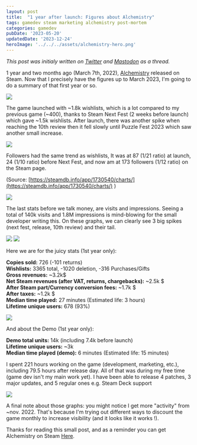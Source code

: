 ```yaml
---
layout: post
title:  "1 year after launch: Figures about Alchemistry"
tags: gamedev steam marketing alchemistry post-mortem
categories: gamedev
pubDate: '2023-05-20'
updatedDate: '2023-12-24'
heroImage: '../../../assets/alchemistry-hero.png'
---
```


*This post was initialy written on [Twitter](https://twitter.com/DysnomiaStudio/status/1655492420803371010) and [Mastodon](https://mastodon.gamedev.place/@Elanis/110332183413305320) as a thread.*

1 year and two months ago (March 7th, 2022), [Alchemistry](https://store.steampowered.com/app/1730540/Alchemistry/) released on Steam. Now that I precisely have the figures up to March 2023, I'm going to do a summary of that first year or so.


![](/assets/img/2023-05-20_gameplay.gif)

The game launched with ~1.8k wishlists, which is a lot compared to my previous game (~400), thanks to Steam Next Fest (2 weeks before launch) which gave ~1.5k wishlists. After launch, there was another spike when reaching the 10th review then it fell slowly until Puzzle Fest 2023 which saw another small increase.

![](/assets/img/2023-05-20_wishlists.webp)

Followers had the same trend as wishlists, It was at 87 (1/21 ratio) at launch, 24 (1/10 ratio) before Next Fest, and now am at 173 followers (1/12 ratio) on the Steam page.

(Source: [https://steamdb.info/app/1730540/charts/](https://steamdb.info/app/1730540/charts/) )

![](/assets/img/2023-05-20_followers.webp)

The last stats before we talk money, are visits and impressions. Seeing a total of 140k visits and 1.8M impressions is mind-blowing for the small developer writing this. On these graphs, we can clearly see 3 big spikes (next fest, release, 10th review) and their tail.

![](/assets/img/2023-05-20_visits.webp)
![](/assets/img/2023-05-20_impressions.webp)

Here we are for the juicy stats (1st year only):  

**Copies sold:** 726 (-101 returns)  
**Wishlists:** 3365 total, -1020 deletion, -316 Purchases/Gifts  
**Gross revenues:** ~3.2k$  
**Net Steam revenues (after VAT, returns, chargebacks):** ~2.5k $  
**After Steam part/Currency conversion fees:** ~1.7k $  
**After taxes:** ~1.2k $  
**Median time played:** 27 minutes (Estimated life: 3 hours)  
**Lifetime unique users:** 678 (93%)  

![](/assets/img/2023-05-20_sold.webp)

And about the Demo (1st year only):  

**Demo total units:** 14k (including 7.4k before launch)  
**Lifetime unique users:** ~3k  
**Median time played (demo):** 6 minutes (Estimated life: 15 minutes)  

I spent 221 hours working on the game (development, marketing, etc.), including 79.5 hours after release day. All of that was during my free time (game dev isn't my main work yet). I have been able to release 4 patches, 3 major updates, and 5 regular ones e.g. Steam Deck support

![](/assets/img/2023-05-20_time_spent.webp)

A final note about those graphs: you might notice I get more "activity" from ~nov. 2022. That's because I'm trying out different ways to discount the game monthly to increase visibility (and it looks like it works !).

Thanks for reading this small post, and as a reminder you can get Alchemistry on Steam [Here](https://store.steampowered.com/app/1730540/Alchemistry/).